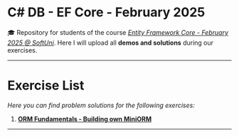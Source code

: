 # C# DB - EF Core - February 2025
🎓 Repository for students of the course [*Entity Framework Core - February 2025 @ SoftUni*](https://softuni.bg/trainings/4842/entity-framework-core-february-2025). Here I will upload all **demos and solutions** during our exercises.
***
# Exercise List
*Here you can find problem solutions for the following exercises:*
1. [**ORM Fundamentals - Building own MiniORM**](https://github.com/KrIsKa7a/CSharp_Db_Feb_2025/tree/main/W01_MiniORM)

***
